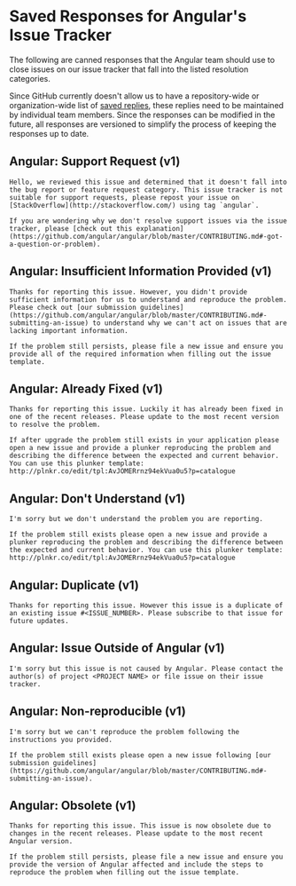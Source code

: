 # Saved Responses for Angular's Issue Tracker

The following are canned responses that the Angular team should use to close issues on our issue tracker that fall into the listed resolution categories.

Since GitHub currently doesn't allow us to have a repository-wide or organization-wide list of [saved replies](https://help.github.com/articles/working-with-saved-replies/), these replies need to be maintained by individual team members. Since the responses can be modified in the future, all responses are versioned to simplify the process of keeping the responses up to date.

## Angular: Support Request (v1)
```
Hello, we reviewed this issue and determined that it doesn't fall into the bug report or feature request category. This issue tracker is not suitable for support requests, please repost your issue on [StackOverflow](http://stackoverflow.com/) using tag `angular`.

If you are wondering why we don't resolve support issues via the issue tracker, please [check out this explanation](https://github.com/angular/angular/blob/master/CONTRIBUTING.md#-got-a-question-or-problem).
```

## Angular: Insufficient Information Provided (v1)
```
Thanks for reporting this issue. However, you didn't provide sufficient information for us to understand and reproduce the problem. Please check out [our submission guidelines](https://github.com/angular/angular/blob/master/CONTRIBUTING.md#-submitting-an-issue) to understand why we can't act on issues that are lacking important information.

If the problem still persists, please file a new issue and ensure you provide all of the required information when filling out the issue template.
```

## Angular: Already Fixed (v1)
```
Thanks for reporting this issue. Luckily it has already been fixed in one of the recent releases. Please update to the most recent version to resolve the problem.

If after upgrade the problem still exists in your application please open a new issue and provide a plunker reproducing the problem and describing the difference between the expected and current behavior. You can use this plunker template: http://plnkr.co/edit/tpl:AvJOMERrnz94ekVua0u5?p=catalogue
```

## Angular: Don't Understand (v1)
```
I'm sorry but we don't understand the problem you are reporting.

If the problem still exists please open a new issue and provide a plunker reproducing the problem and describing the difference between the expected and current behavior. You can use this plunker template: http://plnkr.co/edit/tpl:AvJOMERrnz94ekVua0u5?p=catalogue
```

## Angular: Duplicate (v1)
```
Thanks for reporting this issue. However this issue is a duplicate of an existing issue #<ISSUE_NUMBER>. Please subscribe to that issue for future updates.
```

## Angular: Issue Outside of Angular (v1)
```
I'm sorry but this issue is not caused by Angular. Please contact the author(s) of project <PROJECT NAME> or file issue on their issue tracker.
```

## Angular: Non-reproducible (v1)
```
I'm sorry but we can't reproduce the problem following the instructions you provided.

If the problem still exists please open a new issue following [our submission guidelines](https://github.com/angular/angular/blob/master/CONTRIBUTING.md#-submitting-an-issue).
```

## Angular: Obsolete (v1)
```
Thanks for reporting this issue. This issue is now obsolete due to changes in the recent releases. Please update to the most recent Angular version.

If the problem still persists, please file a new issue and ensure you provide the version of Angular affected and include the steps to reproduce the problem when filling out the issue template.
```
